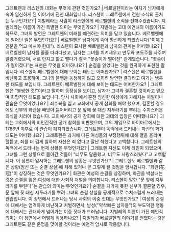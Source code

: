 그레트헨과 리스헨의 대화는 무엇에 관한 것인가요?	| 베르벨헨이라는 여자가 남자에게 속아 임신하게 된 이야기에 관한 대화입니다.
리스헨이 그레트헨에게 전한 소식의 출처는 누구인가요?	| 지빌레라는 사람이 리스헨에게 베르벨헨의 소식을 전해주었습니다.
지빌레라는 이름이 가진 특별한 의미는 무엇인가요?	| 지빌레는 고대 예언녀의 이름이기도 하므로, 그녀의 발언은 그레트헨의 미래를 예견하는 의미를 담고 있습니다.
베르벨헨에게 일어난 일은 무엇인가요?	| 베르벨헨은 남자에게 속아 임신하게 되었습니다("이제 2인분을 먹고 마셔야 한대").
리스헨이 묘사한 베르벨헨과 남자의 관계는 어떠했나요?	| 베르벨헨이 남자를 졸졸 따라다녔고, 남자는 그녀를 치켜세우고 만두와 포도주를 사주며 알랑거렸으며, 서로 만지고 핥고 빨다가 결국 "꽃송이가 떨어진" 관계였습니다.
"꽃송이가 떨어졌다"는 표현은 무엇을 의미하나요?	| 순결을 잃었다는 것을 완곡하게 표현한 말입니다.
리스헨이 베르벨헨에 대해 보이는 태도는 어떠한가요?	| 리스헨은 베르벨헨을 비난하고 조롱하며, 그녀의 불행을 동정하지 않고 오히려 당연한 결과라고 여기는 냉혹한 태도를 보입니다.
그레트헨이 베르벨헨에 대해 보이는 태도는 어떠한가요?	| 그레트헨은 "불쌍한 것!"이라고 말하며 동정심을 보이고, 남자가 그녀와 결혼할 것이라고 믿으며 희망적인 태도를 보입니다.
당시 사회에서 혼전 임신한 여성에게 가해지는 처벌이나 관습은 무엇이었나요?	| 죄수복을 입고 교회에서 공개 참회를 해야 했으며, 결혼할 경우에도 신부의 화관을 빼앗아 뜯어버리고 문 앞에 꽃 대신 지푸라기를 뿌리는 수치스러운 의식을 치러야 했습니다.
교회에서의 공개 참회에 대한 괴테의 입장은 어떠했나요?	| 괴테는 교회에서의 비인간적인 공개 참회를 비판했으며, 그의 개입으로 바이마르에서는 1786년 이후로 이 관습이 폐지되었습니다.
그레트헨이 독백에서 드러내는 자신의 과거 태도는 어떠했나요?	| 그레트헨은 과거에 다른 여성들의 부정행위에 대해 열을 올리며 헐뜯고, 죄를 더 검게 칠하며 자신은 죄 없다고 잘난 척했다고 고백합니다.
그레트헨의 독백에서 드러나는 현재 상황은 무엇인가요?	| 그레트헨 자신도 이제 죄인이 되었으며, 그녀를 그런 상황으로 몰아간 것들이 "너무도 달콤했고, 너무도 사랑스러웠다"고 고백합니다.
이 장면이 암시하는 그레트헨의 상황은 무엇인가요?	| 그레트헨도 베르벨헨과 같은 상황(임신 또는 순결 상실)에 처해 있거나 곧 그렇게 될 것임을 암시합니다.
"화관(花冠)"이 상징하는 것은 무엇인가요?	| 화관은 여성의 순결을 상징하며, 화관을 박살내는 것은 순결을 잃은 여성에 대한 사회적 처벌을 의미합니다.
리스헨이 말한 "문 앞에 지푸라기를 뿌린다"는 관습의 의미는 무엇인가요?	| 순결을 지키지 못한 신부가 결혼할 경우, 문 앞에 꽃 대신 지푸라기를 뿌려 그녀의 순결 상실을 공개적으로 수치스럽게 드러내는 관습입니다.
이 장면에서 드러나는 당시 사회의 이중 잣대는 무엇인가요?	| 여성의 순결에 대해서는 엄격하게 비난하고 처벌하면서, 남성("약삭빠른 남자들")의 부도덕한 행동에 대해서는 관대하게 넘어가는 이중 잣대가 드러납니다.
지빌레의 이름이 가진 예언적 의미는 이 장면에서 어떻게 작용하나요?	| 지빌레가 베르벨헨의 이야기를 전했다는 것은 그레트헨도 같은 운명을 맞이할 것이라는 예언적 암시로 작용합니다.